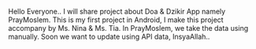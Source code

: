 Hello Everyone..
I will share project about Doa & Dzikir App namely PrayMoslem.
This is my first project in Android, I make this project accompany by Ms. Nina & Ms. Tia.
In PrayMoslem, we take the data using manually. Soon we want to update using API data, InsyaAllah..
